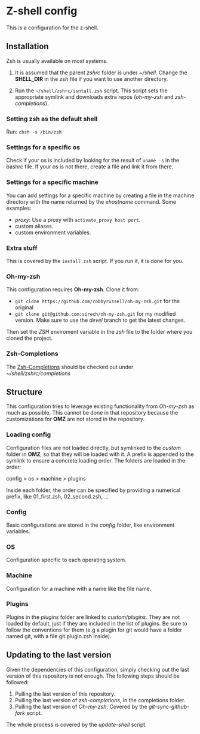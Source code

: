 # Z-shell config

This is a configuration for the z-shell.

## Installation

Zsh is usually available on most systems.

1. It is assumed that the parent _zshrc_ folder is under
_~/shell_. Change the __SHELL_DIR__ in the _zsh_ file if you want to
use another directory.

2. Run the `~/shell/zshrc/isntall.zsh` script. This script sets the
appropriate symlink and downloads extra repos (_oh-my-zsh_ and
_zsh-completions_).

### Setting zsh as the default shell

Run: `chsh -s /bin/zsh`

### Settings for a specific os

Check if your os is included by looking for the result of `uname
-s` in the bashrc file. If your os is not there, create a file and
link it from there.

### Settings for a specific machine

You can add settings for a specific machine by creating a file in the
machine directory with the name returned by the _ehostname_
command. Some examples:

* _proxy_: Use a proxy with `activate_proxy host port`.
* custom aliases.
* custom environment variables.

### Extra stuff

This is covered by the `install.zsh` script. If you run it, it is done
for you.

### Oh-my-zsh

This configuration requires __Oh-my-zsh__. Clone it from:

* `git clone https://github.com/robbyrussell/oh-my-zsh.git` for the original
* `git clone git@github.com:sirech/oh-my-zsh.git` for my modified
  version. Make sure to use the _devel_ branch to get the latest changes.

Then set the _ZSH_ enviroment variable in the _zsh_ file to the folder
where you cloned the project.

### Zsh-Completions

The [Zsh-Completions](https://github.com/zsh-users/zsh-completions)
should be checked out under _~/shell/zshrc/completions_

## Structure

This configuration tries to leverage existing functionality from
_Oh-my-zsh_ as much as possible. This cannot be done in that
repository because the customizations for __OMZ__ are not stored in
the repository.

### Loading config

Configuration files are not loaded directly, but symlinked to the
_custom_ folder in __OMZ__, so that they will be loaded with it. A
prefix is appended to the symlink to ensure a concrete loading
order. The folders are loaded in the order:

config > os > machine > plugins

Inside each folder, the order can be specified by providing a
numerical prefix, like 01_first.zsh, 02_second.zsh, ...

### Config

Basic configurations are stored in the _config_ folder, like
environment variables.

### OS

Configuration specific to each operating system.

### Machine

Configuration for a machine with a name like the file name.

### Plugins

Plugins in the _plugins_ folder are linked to _custom/plugins_. They
are not loaded by default, just if they are included in the list of
plugins. Be sure to follow the conventions for them (e.g a plugin for
git would have a folder named git, with a file git.plugin.zsh inside).

## Updating to the last version

Given the dependencies of this configuration, simply checking out the
last version of this repository is not enough. The following steps
should be followed:

1. Pulling the last version of this repository.
2. Pulling the last version of _zsh-completions_, in the completions folder.
3. Pulling the last version of _Oh-my-zsh_. Covered by the
_git-sync-github-fork_ script.

The whole process is covered by the _update-shell_ script.
